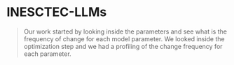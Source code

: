 # INESCTEC-LLMs
> Our work started by looking inside the parameters and see what is the frequency of change for each model parameter.
> We looked inside the optimization step and we had a profiling of the change frequency for each parameter.

